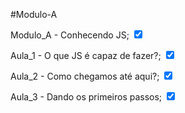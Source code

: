 #Modulo-A


Modulo_A - Conhecendo JS; <input type="checkbox" checked>

Aula_1 - O que JS é capaz de fazer?; <input type="checkbox" checked>

Aula_2 - Como chegamos até aqui?; <input type="checkbox" checked>

Aula_3 - Dando os primeiros passos; <input type="checkbox" checked>
